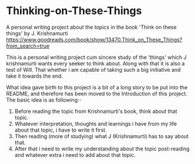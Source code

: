 # Thinking-on-These-Things
A personal writing project about the topics in the book 'Think on these things' by J. Krishnamurti 
https://www.goodreads.com/book/show/13470.Think_on_These_Things?from_search=true 

This is a personal writing project cum sincere study of the 'things' which J krishnamurti wants every seeker to think about.
Along with that it is also a test of Will. That whether i am capable of taking such a big initiative and take it towards the end.

What idea gave birth to this project is a bit of a long story to be put into the README, and therefore has been moved to the Introduction of this project.
The basic idea is as following:-
1. Before reading the topic from Krishnamurti's book, think about that topic.
2. Whatever interpretation, thoughts and learnings i have from my life about that topic, i have to write it first.
3. Then reading (more of studying) what J (Krishnamurti) has to say about that.
4. After that i need to write my understanding about the topic post-reading and whatever extra i need to add about that topic.
